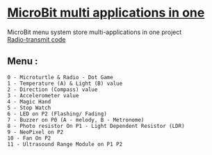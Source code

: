 # [MicroBit multi applications in one](https://makecode.microbit.org/_Xic0TjFM29Mp)
MicroBit menu system store multi-applications in one project  
[Radio-transmit code](https://makecode.microbit.org/_Rzpgc7KTv3U0)   

## Menu :   
    0 - Microturtle & Radio - Dot Game  
    1 - Temperature (A) & Light (B) value  
    2 - Direction (Compass) value  
    3 - Accelerometer value  
    4 - Magic Hand  
    5 - Stop Watch  
    6 - LED on P2 (Flashing/ Fading)
    7 - Buzzer on P0 (A - melody, B - Metronome)
    8 - Photo resistor On P1 - Light Dependent Resistor (LDR) 
    9 - NeoPixel on P2 
    10 - Fan On P2
    11 - Ultrasound Range Module on P1 P2
